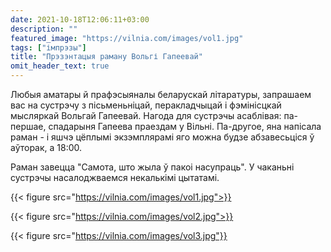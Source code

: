 ```yaml
---
date: 2021-10-18T12:06:11+03:00
description: ""
featured_image: "https://vilnia.com/images/vol1.jpg"
tags: ["імпрэзы"]
title: "Прэзэнтацыя раману Вольгі Гапеевай"
omit_header_text: true
---
```


Любыя аматары й прафэсыяналы беларускай літаратуры, запрашаем вас на сустрэчу з пісьменьніцай, перакладчыцай і фэмінісцкай мысляркай Вольгай Гапеевай. Нагода для сустрэчы асаблівая: па-першае, спадарыня Гапеева праездам у Вільні. Па-другое, яна напісала раман - і яшчэ цёплымі экзэмплярамі яго можна будзе абзавесьціся ў аўторак, а 18:00.

Раман завецца "Самота, што жыла ў пакоі насупраць". У чаканьні сустрэчы насалоджваемся некалькімі цытатамі.

{{< figure src="https://vilnia.com/images/vol1.jpg">}}

{{< figure src="https://vilnia.com/images/vol2.jpg">}}

{{< figure src="https://vilnia.com/images/vol3.jpg"}}

